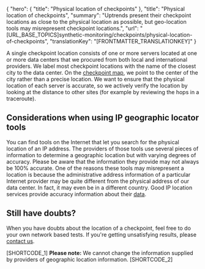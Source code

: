 {
  "hero": {
    "title": "Physical location of checkpoints"
  },
  "title": "Physical location of checkpoints",
  "summary": "Uptrends present their checkpoint locations as close to the physical location as possible, but geo-location tools may misrepresent checkpoint locations.",
  "url": "[URL_BASE_TOPICS]synthetic-monitoring/checkpoints/physical-location-of-checkpoints",
  "translationKey": "[FRONTMATTER_TRANSLATIONKEY]"
}

A single checkpoint location consists of one or more servers located at one or more data centers that we procured from both local and international providers. We label most checkpoint locations with the name of the closest city to the data center. On the [checkpoint map]([LINK_URL_1]), we point to the center of the city rather than a precise location. We want to ensure that the physical location of each server is accurate, so we actively verify the location by looking at the distance to other sites (for example by reviewing the hops in a traceroute).

## Considerations when using IP geographic locator tools

You can find tools on the Internet that let you search for the physical location of an IP address. The providers of those tools use several pieces of information to determine a geographic location but with varying degrees of accuracy. Please be aware that the information they provide may not always be 100% accurate. One of the reasons these tools may misrepresent a location is because the administrative address information of a particular Internet provider may be quite different from the physical address of our data center. In fact, it may even be in a different country. Good IP location services provide accuracy information about their [data]([LINK_URL_2]).

## Still have doubts?

When you have doubts about the location of a checkpoint, feel free to do your own network based tests. If you're getting unsatisfying results, please [contact us]([LINK_URL_3]).

[SHORTCODE_1]
**Please note:** We cannot change the information supplied by providers of geographic location information.
[SHORTCODE_2]
